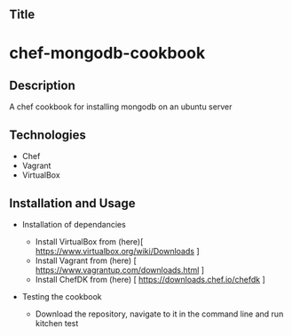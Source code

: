 ## Title

# chef-mongodb-cookbook

## Description

A chef cookbook for installing mongodb on an ubuntu server

## Technologies

- Chef
- Vagrant
- VirtualBox

## Installation and Usage

- Installation of dependancies
  - Install VirtualBox from (here)[ https://www.virtualbox.org/wiki/Downloads ]
  - Install Vagrant from (here) [ https://www.vagrantup.com/downloads.html ]
  - Install ChefDK from (here) [ https://downloads.chef.io/chefdk ]

- Testing the cookbook
  - Download the repository, navigate to it in the command line and run kitchen test